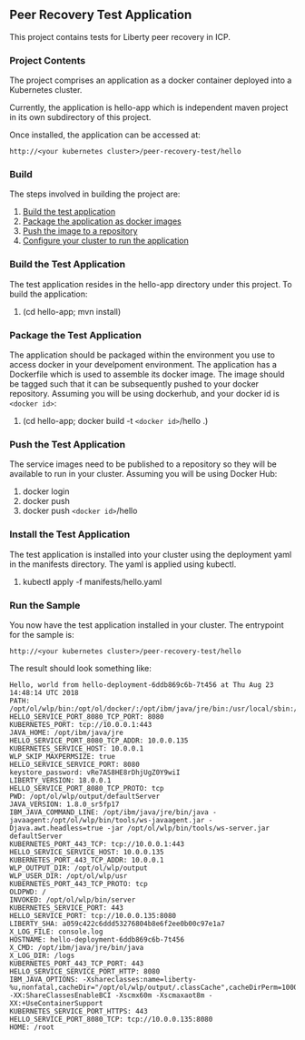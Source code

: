 ## Peer Recovery Test Application
This project contains tests for Liberty peer recovery in ICP.

### Project Contents
The project comprises an application as a  docker container deployed into a Kubernetes cluster.

Currently, the application is hello-app which is independent maven project in its own subdirectory of this project.

Once installed, the application can be accessed at:
```
http://<your kubernetes cluster>/peer-recovery-test/hello
```

### Build

The steps involved in building the project are:
1.  [Build the test application](#build-the-test-application)
2.  [Package the application as docker images](#package-the-test-application)
3.  [Push the image to a repository](#push-the-test-application)
5.  [Configure your cluster to run the application](#install-the-test-application)

### Build the Test Application

The test application resides in the hello-app directory under this project. To build the application:
1.  (cd hello-app; mvn install)

### Package the Test Application

The application should be packaged within the environment you use to access docker in your develpoment environment. The application has a Dockerfile which is used to assemble its docker image. The image should be tagged such that it can be subsequently pushed to your docker repository. Assuming you will be using dockerhub, and your docker id is `<docker id>`:
1.  (cd hello-app; docker build -t `<docker id>`/hello .)

### Push the Test Application

The service images need to be published to a repository so they will be available to run in your cluster. Assuming you will be using Docker Hub:
1.  docker login
2.  docker push 
3.  docker push `<docker id>`/hello

### Install the Test Application

The test application is installed into your cluster using the deployment yaml in the manifests directory. The yaml is applied using kubectl.
1.  kubectl apply -f manifests/hello.yaml

### Run the Sample

You now have the test application installed in your cluster. The entrypoint for the sample is:
```
http://<your kubernetes cluster>/peer-recovery-test/hello
```
The result should look something like:
```
Hello, world from hello-deployment-6ddb869c6b-7t456 at Thu Aug 23 14:48:14 UTC 2018
PATH: /opt/ol/wlp/bin:/opt/ol/docker/:/opt/ibm/java/jre/bin:/usr/local/sbin:/usr/local/bin:/usr/sbin:/usr/bin:/sbin:/bin
HELLO_SERVICE_PORT_8080_TCP_PORT: 8080
KUBERNETES_PORT: tcp://10.0.0.1:443
JAVA_HOME: /opt/ibm/java/jre
HELLO_SERVICE_PORT_8080_TCP_ADDR: 10.0.0.135
KUBERNETES_SERVICE_HOST: 10.0.0.1
WLP_SKIP_MAXPERMSIZE: true
HELLO_SERVICE_SERVICE_PORT: 8080
keystore_password: vRe7AS8HE8rDhjUgZ0Y9wiI
LIBERTY_VERSION: 18.0.0.1
HELLO_SERVICE_PORT_8080_TCP_PROTO: tcp
PWD: /opt/ol/wlp/output/defaultServer
JAVA_VERSION: 1.8.0_sr5fp17
IBM_JAVA_COMMAND_LINE: /opt/ibm/java/jre/bin/java -javaagent:/opt/ol/wlp/bin/tools/ws-javaagent.jar -Djava.awt.headless=true -jar /opt/ol/wlp/bin/tools/ws-server.jar defaultServer
KUBERNETES_PORT_443_TCP: tcp://10.0.0.1:443
HELLO_SERVICE_SERVICE_HOST: 10.0.0.135
KUBERNETES_PORT_443_TCP_ADDR: 10.0.0.1
WLP_OUTPUT_DIR: /opt/ol/wlp/output
WLP_USER_DIR: /opt/ol/wlp/usr
KUBERNETES_PORT_443_TCP_PROTO: tcp
OLDPWD: /
INVOKED: /opt/ol/wlp/bin/server
KUBERNETES_SERVICE_PORT: 443
HELLO_SERVICE_PORT: tcp://10.0.0.135:8080
LIBERTY_SHA: a059c422c6ddd53276804b8e6f2ee0b00c97e1a7
X_LOG_FILE: console.log
HOSTNAME: hello-deployment-6ddb869c6b-7t456
X_CMD: /opt/ibm/java/jre/bin/java 
X_LOG_DIR: /logs
KUBERNETES_PORT_443_TCP_PORT: 443
HELLO_SERVICE_SERVICE_PORT_HTTP: 8080
IBM_JAVA_OPTIONS: -Xshareclasses:name=liberty-%u,nonfatal,cacheDir="/opt/ol/wlp/output/.classCache",cacheDirPerm=1000 -XX:ShareClassesEnableBCI -Xscmx60m -Xscmaxaot8m -XX:+UseContainerSupport
KUBERNETES_SERVICE_PORT_HTTPS: 443
HELLO_SERVICE_PORT_8080_TCP: tcp://10.0.0.135:8080
HOME: /root
```
